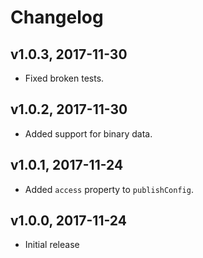 # Changelog

## v1.0.3, 2017-11-30

- Fixed broken tests.

## v1.0.2, 2017-11-30

- Added support for binary data.

## v1.0.1, 2017-11-24

- Added `access` property to `publishConfig`.

## v1.0.0, 2017-11-24

- Initial release
